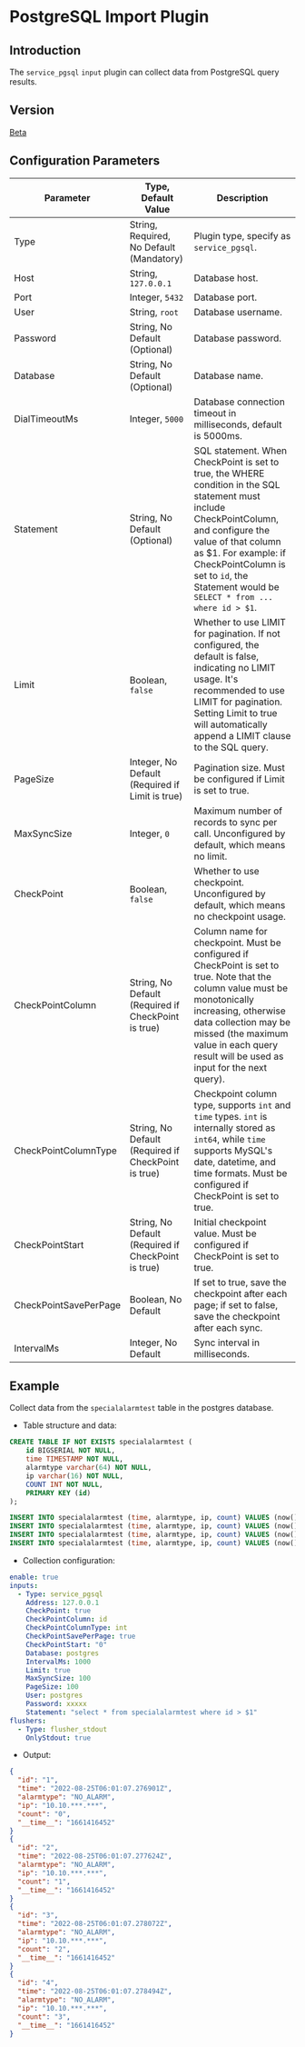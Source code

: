 # PostgreSQL Import Plugin

## Introduction

The `service_pgsql` `input` plugin can collect data from PostgreSQL query results.

## Version

[Beta](../stability-level.md)

## Configuration Parameters

| Parameter | Type, Default Value | Description |
| --- | --- | --- |
| Type | String, Required, No Default (Mandatory) | Plugin type, specify as `service_pgsql`. |
| Host | String, `127.0.0.1` | Database host. |
| Port | Integer, `5432` | Database port. |
| User | String, `root` | Database username. |
| Password | String, No Default (Optional) | Database password. |
| Database | String, No Default (Optional) | Database name. |
| DialTimeoutMs | Integer, `5000` | Database connection timeout in milliseconds, default is 5000ms. |
| Statement | String, No Default (Optional) | SQL statement. When CheckPoint is set to true, the WHERE condition in the SQL statement must include CheckPointColumn, and configure the value of that column as $1. For example: if CheckPointColumn is set to `id`, the Statement would be `SELECT * from ... where id > $1`. |
| Limit | Boolean, `false` | Whether to use LIMIT for pagination. If not configured, the default is false, indicating no LIMIT usage. It's recommended to use LIMIT for pagination. Setting Limit to true will automatically append a LIMIT clause to the SQL query. |
| PageSize | Integer, No Default (Required if Limit is true) | Pagination size. Must be configured if Limit is set to true. |
| MaxSyncSize | Integer, `0` | Maximum number of records to sync per call. Unconfigured by default, which means no limit. |
| CheckPoint | Boolean, `false` | Whether to use checkpoint. Unconfigured by default, which means no checkpoint usage. |
| CheckPointColumn | String, No Default (Required if CheckPoint is true) | Column name for checkpoint. Must be configured if CheckPoint is set to true. Note that the column value must be monotonically increasing, otherwise data collection may be missed (the maximum value in each query result will be used as input for the next query). |
| CheckPointColumnType | String, No Default (Required if CheckPoint is true) | Checkpoint column type, supports `int` and `time` types. `int` is internally stored as `int64`, while `time` supports MySQL's date, datetime, and time formats. Must be configured if CheckPoint is set to true. |
| CheckPointStart | String, No Default (Required if CheckPoint is true) | Initial checkpoint value. Must be configured if CheckPoint is set to true. |
| CheckPointSavePerPage | Boolean, No Default | If set to true, save the checkpoint after each page; if set to false, save the checkpoint after each sync. |
| IntervalMs | Integer, No Default | Sync interval in milliseconds. |

## Example

Collect data from the `specialalarmtest` table in the postgres database.

* Table structure and data:

```sql
CREATE TABLE IF NOT EXISTS specialalarmtest (
    id BIGSERIAL NOT NULL,
    time TIMESTAMP NOT NULL,
    alarmtype varchar(64) NOT NULL,
    ip varchar(16) NOT NULL,
    COUNT INT NOT NULL,
    PRIMARY KEY (id)
);

INSERT INTO specialalarmtest (time, alarmtype, ip, count) VALUES (now(), 'NO_ALARM', '10.10.***.***', 0);
INSERT INTO specialalarmtest (time, alarmtype, ip, count) VALUES (now(), 'NO_ALARM', '10.10.***.***', 1);
INSERT INTO specialalarmtest (time, alarmtype, ip, count) VALUES (now(), 'NO_ALARM', '10.10.***.***', 2);
INSERT INTO specialalarmtest (time, alarmtype, ip, count) VALUES (now(), 'NO_ALARM', '10.10.***.***', 3);
```

* Collection configuration:

```yaml
enable: true
inputs:
  - Type: service_pgsql
    Address: 127.0.0.1
    CheckPoint: true
    CheckPointColumn: id
    CheckPointColumnType: int
    CheckPointSavePerPage: true
    CheckPointStart: "0"
    Database: postgres
    IntervalMs: 1000
    Limit: true
    MaxSyncSize: 100
    PageSize: 100
    User: postgres
    Password: xxxxx
    Statement: "select * from specialalarmtest where id > $1"
flushers:
  - Type: flusher_stdout
    OnlyStdout: true
```

* Output:

```json
{
  "id": "1",
  "time": "2022-08-25T06:01:07.276901Z",
  "alarmtype": "NO_ALARM",
  "ip": "10.10.***.***",
  "count": "0",
  "__time__": "1661416452"
}
{
  "id": "2",
  "time": "2022-08-25T06:01:07.277624Z",
  "alarmtype": "NO_ALARM",
  "ip": "10.10.***.***",
  "count": "1",
  "__time__": "1661416452"
}
{
  "id": "3",
  "time": "2022-08-25T06:01:07.278072Z",
  "alarmtype": "NO_ALARM",
  "ip": "10.10.***.***",
  "count": "2",
  "__time__": "1661416452"
}
{
  "id": "4",
  "time": "2022-08-25T06:01:07.278494Z",
  "alarmtype": "NO_ALARM",
  "ip": "10.10.***.***",
  "count": "3",
  "__time__": "1661416452"
}
```
